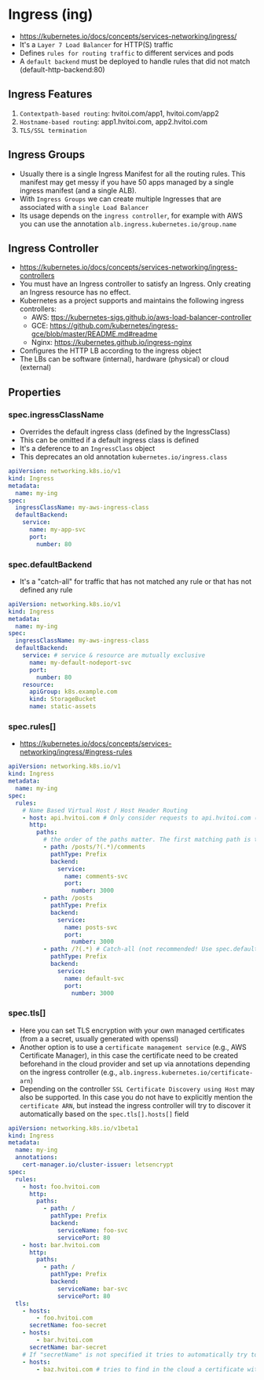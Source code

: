 # Ingress (ing)

- <https://kubernetes.io/docs/concepts/services-networking/ingress/>
- It's a `Layer 7 Load Balancer` for HTTP(S) traffic
- Defines `rules for routing traffic` to different services and pods
- A `default backend` must be deployed to handle rules that did not match (default-http-backend:80)

## Ingress Features

1. `Contextpath-based routing`: hvitoi.com/app1, hvitoi.com/app2
1. `Hostname-based routing`: app1.hvitoi.com, app2.hvitoi.com
1. `TLS/SSL termination`

## Ingress Groups

- Usually there is a single Ingress Manifest for all the routing rules. This manifest may get messy if you have 50 apps managed by a single ingress manifest (and a single ALB).
- With `Ingress Groups` we can create multiple Ingresses that are associated with a `single Load Balancer`
- Its usage depends on the `ingress controller`, for example with AWS you can use the annotation `alb.ingress.kubernetes.io/group.name`

## Ingress Controller

- <https://kubernetes.io/docs/concepts/services-networking/ingress-controllers>
- You must have an Ingress controller to satisfy an Ingress. Only creating an Ingress resource has no effect.
- Kubernetes as a project supports and maintains the following ingress controllers:
  - AWS: <ttps://kubernetes-sigs.github.io/aws-load-balancer-controller>
  - GCE: <https://github.com/kubernetes/ingress-gce/blob/master/README.md#readme>
  - Nginx: <https://kubernetes.github.io/ingress-nginx>
- Configures the HTTP LB according to the ingress object
- The LBs can be software (internal), hardware (physical) or cloud (external)

## Properties

### spec.ingressClassName

- Overrides the default ingress class (defined by the IngressClass)
- This can be omitted if a default ingress class is defined
- It's a deference to an `IngressClass` object
- This deprecates an old annotation `kubernetes.io/ingress.class`

```yaml
apiVersion: networking.k8s.io/v1
kind: Ingress
metadata:
  name: my-ing
spec:
  ingressClassName: my-aws-ingress-class
  defaultBackend:
    service:
      name: my-app-svc
      port:
        number: 80
```

### spec.defaultBackend

- It's a "catch-all" for traffic that has not matched any rule or that has not defined any rule

```yaml
apiVersion: networking.k8s.io/v1
kind: Ingress
metadata:
  name: my-ing
spec:
  ingressClassName: my-aws-ingress-class
  defaultBackend:
    service: # service & resource are mutually exclusive
      name: my-default-nodeport-svc
      port:
        number: 80
    resource:
      apiGroup: k8s.example.com
      kind: StorageBucket
      name: static-assets
```

### spec.rules[]

- <https://kubernetes.io/docs/concepts/services-networking/ingress/#ingress-rules>

```yaml
apiVersion: networking.k8s.io/v1
kind: Ingress
metadata:
  name: my-ing
spec:
  rules:
    # Name Based Virtual Host / Host Header Routing
    - host: api.hvitoi.com # Only consider requests to api.hvitoi.com (if not specified, accept all the incoming traffic for any host)
      http:
        paths:
          # the order of the paths matter. The first matching path is the one to be picked
          - path: /posts/?(.*)/comments
            pathType: Prefix
            backend:
              service:
                name: comments-svc
                port:
                  number: 3000
          - path: /posts
            pathType: Prefix
            backend:
              service:
                name: posts-svc
                port:
                  number: 3000
          - path: /?(.*) # Catch-all (not recommended! Use spec.defaultBackend instead)
            pathType: Prefix
            backend:
              service:
                name: default-svc
                port:
                  number: 3000
```

### spec.tls[]

- Here you can set TLS encryption with your own managed certificates (from a a secret, usually generated with openssl)
- Another option is to use a `certificate management service` (e.g., AWS Certificate Manager), in this case the certificate need to be created beforehand in the cloud provider and set up via annotations depending on the ingress controller (e.g., `alb.ingress.kubernetes.io/certificate-arn`)
- Depending on the controller `SSL Certificate Discovery using Host` may also be supported. In this case you do not have to explicitly mention the `certificate ARN`, but instead the ingress controller will try to discover it automatically based on the `spec.tls[].hosts[]` field

```yaml
apiVersion: networking.k8s.io/v1beta1
kind: Ingress
metadata:
  name: my-ing
  annotations:
    cert-manager.io/cluster-issuer: letsencrypt
spec:
  rules:
    - host: foo.hvitoi.com
      http:
        paths:
          - path: /
            pathType: Prefix
            backend:
              serviceName: foo-svc
              servicePort: 80
    - host: bar.hvitoi.com
      http:
        paths:
          - path: /
            pathType: Prefix
            backend:
              serviceName: bar-svc
              servicePort: 80
  tls:
    - hosts:
        - foo.hvitoi.com
      secretName: foo-secret
    - hosts:
        - bar.hvitoi.com
      secretName: bar-secret
    # If "secretName" is not specified it tries to automatically try to pick the certificate from the cloud provider
    - hosts:
        - baz.hvitoi.com # tries to find in the cloud a certificate with the same CN
```
